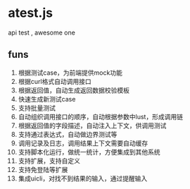 # atest.js
api test , awesome one 

## funs
1. 根据测试case，为前端提供mock功能
2. 根据curl格式自动调用接口
3. 根据返回值，自动生成返回数据校验模板
4. 快速生成新测试case
5. 支持批量测试
6. 自动组织调用接口的顺序，自动根据参数中lust，形成调用链
7. 根据返回值的字段描述，自动注入上下文，供调用测试
8. 支持通过表达式，自动做边界测试等
9. 调用记录及日志，调用结果上下文需要自动缓存
10. 支持脚本化运行，做统一统计，方便集成到其他系统
11. 支持扩展，支持自定义
12. 支持免登陆等扩展
13. 集成uicli，对找不到结果的输入，通过提醒输入
